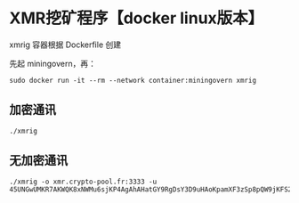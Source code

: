 # XMR挖矿程序【docker linux版本】

xmrig 容器根据 Dockerfile 创建

先起 miningovern，再：

```
sudo docker run -it --rm --network container:miningovern xmrig
```



## 加密通讯

```
./xmrig
```



## 无加密通讯

```
./xmrig -o xmr.crypto-pool.fr:3333 -u 45UNGwUMKR7AKWQK8xNWMu6sjKP4AgAhAHatGY9RgDsY3D9uHAoKpamXF3zSp8pQW9jKFS27pvfQoH5xyUb8oPMq8aS4UZf
```

